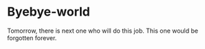 # Byebye-world
Tomorrow, there is next one who will do this job. This one would be forgotten forever.
